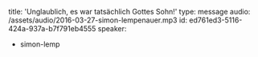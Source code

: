 title: 'Unglaublich, es war tatsächlich Gottes Sohn!'
type: message
audio: /assets/audio/2016-03-27-simon-lempenauer.mp3
id: ed761ed3-5116-424a-937a-b7f791eb4555
speaker:
  - simon-lemp
